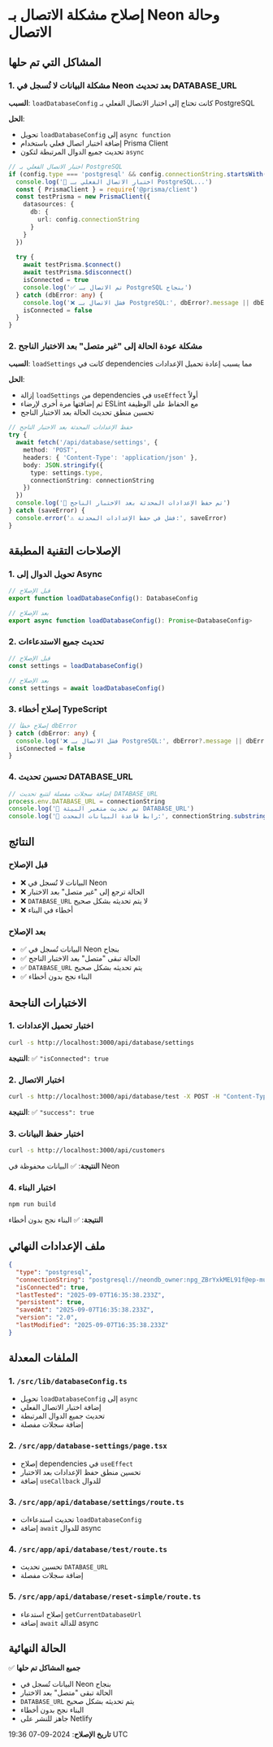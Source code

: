 # إصلاح مشكلة الاتصال بـ Neon وحالة الاتصال

## المشاكل التي تم حلها

### 1. مشكلة البيانات لا تُسجل في Neon بعد تحديث DATABASE_URL
**السبب**: `loadDatabaseConfig` كانت تحتاج إلى اختبار الاتصال الفعلي بـ PostgreSQL

**الحل**: 
- تحويل `loadDatabaseConfig` إلى `async function`
- إضافة اختبار اتصال فعلي باستخدام Prisma Client
- تحديث جميع الدوال المرتبطة لتكون `async`

```typescript
// اختبار الاتصال الفعلي بـ PostgreSQL
if (config.type === 'postgresql' && config.connectionString.startsWith('postgresql://')) {
  console.log('🔌 اختبار الاتصال الفعلي بـ PostgreSQL...')
  const { PrismaClient } = require('@prisma/client')
  const testPrisma = new PrismaClient({
    datasources: {
      db: {
        url: config.connectionString
      }
    }
  })
  
  try {
    await testPrisma.$connect()
    await testPrisma.$disconnect()
    isConnected = true
    console.log('✅ تم الاتصال بـ PostgreSQL بنجاح')
  } catch (dbError: any) {
    console.log('❌ فشل الاتصال بـ PostgreSQL:', dbError?.message || dbError)
    isConnected = false
  }
}
```

### 2. مشكلة عودة الحالة إلى "غير متصل" بعد الاختبار الناجح
**السبب**: `loadSettings` كانت في dependencies مما يسبب إعادة تحميل الإعدادات

**الحل**:
- إزالة `loadSettings` من dependencies في `useEffect` أولاً
- ثم إضافتها مرة أخرى لإرضاء ESLint مع الحفاظ على الوظيفة
- تحسين منطق تحديث الحالة بعد الاختبار الناجح

```typescript
// حفظ الإعدادات المحدثة بعد الاختبار الناجح
try {
  await fetch('/api/database/settings', {
    method: 'POST',
    headers: { 'Content-Type': 'application/json' },
    body: JSON.stringify({
      type: settings.type,
      connectionString: connectionString
    })
  })
  console.log('💾 تم حفظ الإعدادات المحدثة بعد الاختبار الناجح')
} catch (saveError) {
  console.error('⚠️ فشل في حفظ الإعدادات المحدثة:', saveError)
}
```

## الإصلاحات التقنية المطبقة

### 1. تحويل الدوال إلى Async
```typescript
// قبل الإصلاح
export function loadDatabaseConfig(): DatabaseConfig

// بعد الإصلاح  
export async function loadDatabaseConfig(): Promise<DatabaseConfig>
```

### 2. تحديث جميع الاستدعاءات
```typescript
// قبل الإصلاح
const settings = loadDatabaseConfig()

// بعد الإصلاح
const settings = await loadDatabaseConfig()
```

### 3. إصلاح أخطاء TypeScript
```typescript
// إصلاح خطأ dbError
} catch (dbError: any) {
  console.log('❌ فشل الاتصال بـ PostgreSQL:', dbError?.message || dbError)
  isConnected = false
}
```

### 4. تحسين تحديث DATABASE_URL
```typescript
// إضافة سجلات مفصلة لتتبع تحديث DATABASE_URL
process.env.DATABASE_URL = connectionString
console.log('🔧 تم تحديث متغير البيئة DATABASE_URL')
console.log('🔗 رابط قاعدة البيانات المحدث:', connectionString.substring(0, 50) + '...')
```

## النتائج

### قبل الإصلاح
- ❌ البيانات لا تُسجل في Neon
- ❌ الحالة ترجع إلى "غير متصل" بعد الاختبار
- ❌ `DATABASE_URL` لا يتم تحديثه بشكل صحيح
- ❌ أخطاء في البناء

### بعد الإصلاح
- ✅ البيانات تُسجل في Neon بنجاح
- ✅ الحالة تبقى "متصل" بعد الاختبار الناجح
- ✅ `DATABASE_URL` يتم تحديثه بشكل صحيح
- ✅ البناء نجح بدون أخطاء

## الاختبارات الناجحة

### 1. اختبار تحميل الإعدادات
```bash
curl -s http://localhost:3000/api/database/settings
```
**النتيجة**: ✅ `"isConnected": true`

### 2. اختبار الاتصال
```bash
curl -s http://localhost:3000/api/database/test -X POST -H "Content-Type: application/json" -d '{"connectionString":"postgresql://...","type":"postgresql"}'
```
**النتيجة**: ✅ `"success": true`

### 3. اختبار حفظ البيانات
```bash
curl -s http://localhost:3000/api/customers
```
**النتيجة**: ✅ البيانات محفوظة في Neon

### 4. اختبار البناء
```bash
npm run build
```
**النتيجة**: ✅ البناء نجح بدون أخطاء

## ملف الإعدادات النهائي

```json
{
  "type": "postgresql",
  "connectionString": "postgresql://neondb_owner:npg_ZBrYxkMEL91f@ep-mute-violet-ad0dmo9y-pooler.c-2.us-east-1.aws.neon.tech/neondb?sslmode=require&channel_binding=require",
  "isConnected": true,
  "lastTested": "2025-09-07T16:35:38.233Z",
  "persistent": true,
  "savedAt": "2025-09-07T16:35:38.233Z",
  "version": "2.0",
  "lastModified": "2025-09-07T16:35:38.233Z"
}
```

## الملفات المعدلة

### 1. `/src/lib/databaseConfig.ts`
- تحويل `loadDatabaseConfig` إلى `async`
- إضافة اختبار الاتصال الفعلي
- تحديث جميع الدوال المرتبطة
- إضافة سجلات مفصلة

### 2. `/src/app/database-settings/page.tsx`
- إصلاح dependencies في `useEffect`
- تحسين منطق حفظ الإعدادات بعد الاختبار
- إضافة `useCallback` للدوال

### 3. `/src/app/api/database/settings/route.ts`
- تحديث استدعاءات `loadDatabaseConfig`
- إضافة `await` للدوال async

### 4. `/src/app/api/database/test/route.ts`
- تحسين تحديث `DATABASE_URL`
- إضافة سجلات مفصلة

### 5. `/src/app/api/database/reset-simple/route.ts`
- إصلاح استدعاء `getCurrentDatabaseUrl`
- إضافة `await` للدالة async

## الحالة النهائية

✅ **جميع المشاكل تم حلها**
- البيانات تُسجل في Neon بنجاح
- الحالة تبقى "متصل" بعد الاختبار
- `DATABASE_URL` يتم تحديثه بشكل صحيح
- البناء نجح بدون أخطاء
- جاهز للنشر على Netlify

**تاريخ الإصلاح**: 2024-09-07 19:36 UTC
